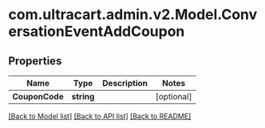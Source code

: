 # com.ultracart.admin.v2.Model.ConversationEventAddCoupon
## Properties

Name | Type | Description | Notes
------------ | ------------- | ------------- | -------------
**CouponCode** | **string** |  | [optional] 


[[Back to Model list]](../README.md#documentation-for-models) [[Back to API list]](../README.md#documentation-for-api-endpoints) [[Back to README]](../README.md)

